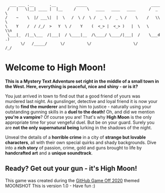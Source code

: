 ```
  ___ ___ .__       .__         _____                             ____ 
 /   |   \|__| ____ |  |__     /     \   ____   ____   ____      /  _ \  
/    ~    \  |/ ___\|  |  \   /  \ /  \ /  _ \ /  _ \ /    \    /   \\ \ 
\    Y    /  / /_/  >   Y  \ /    Y    (  <_> |  <_> )   |  \   \    \\n
 \___|_  /|__\___  /|___|  / \____|__  /\____/ \____/|___|  /    \___d .)
       \/   /_____/      \/          \/                   \/         /_/  

```
# Welcome to High Moon!

**This is a Mystery Text Adventure set right in the middle of a small town in the West.
Here, everything is peaceful, nice and shiny - or is it?**

You just arrived in town to find out that a good friend of yours was murdered last night.
As gunslinger, detective and loyal friend it is now your duty to **find the murderer** and 
bring him to justice - naturally using your outstanding gunning skills in a **duel to the death!**
Oh, and did we mention **you're a vampire**? Of course you are! That's why **High Moon** is the only
appropriate time for your vengeful duel.
But be on your guard. Surely you are **not the only supernatural being** lurking in the shadows of the night.

Unveal the details of a **horrible crime** in a city of **strange but lovable characters**,
all with their own special quirks and shady backgrounds. 
Dive into a **rich story** of passion, crime, gold and guns brought to life
by **handcrafted art** and a **unique soundtrack**.

## Ready? Get out your gun - it's High Moon!

This game was created during the [GitHub Game Off 2020](https://itch.io/jam/game-off-2020) themed MOONSHOT
This is version 1.0 - Have fun :)